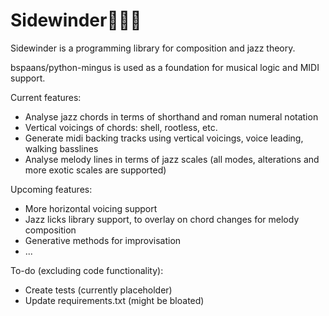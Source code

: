 Sidewinder:snake::saxophone::robot:
========================

Sidewinder is a programming library for composition and jazz theory.

bspaans/python-mingus is used as a foundation for musical logic and MIDI support.

Current features:
- Analyse jazz chords in terms of shorthand and roman numeral notation
- Vertical voicings of chords: shell, rootless, etc.
- Generate midi backing tracks using vertical voicings, voice leading, walking basslines
- Analyse melody lines in terms of jazz scales (all modes, alterations and more exotic scales are supported)

Upcoming features:
- More horizontal voicing support
- Jazz licks library support, to overlay on chord changes for melody composition
- Generative methods for improvisation
- ...

To-do (excluding code functionality):
- Create tests (currently placeholder)
- Update requirements.txt (might be bloated)

